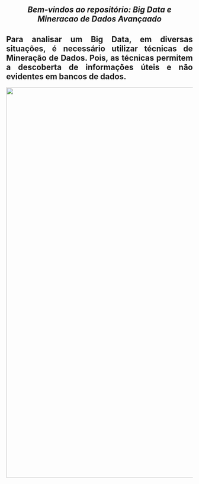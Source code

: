 <span align="center">

##  *Bem-vindos ao repositório: Big Data e Mineracao de Dados Avançaado*

</span>

<span align="justify">

##  Para analisar um Big Data, em diversas situações, é necessário utilizar técnicas de Mineração de Dados. Pois, as técnicas permitem a descoberta de informações úteis e não evidentes em bancos de dados.


</span>

<div align="center">
<img src="https://blog.ead.unipar.br/wp-content/uploads/2021/04/bigdata.jpg" width="1050px" />
</div>
